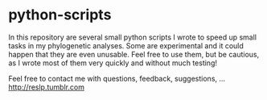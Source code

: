 python-scripts
==============

In this repository are several small python scripts I wrote to speed up small tasks in my phylogenetic analyses.
Some are experimental and it could happen that they are even unusable.
Feel free to use them, but be cautious, as I wrote most of them very quickly and without much testing!

Feel free to contact me with questions, feedback, suggestions, ...
http://reslp.tumblr.com
